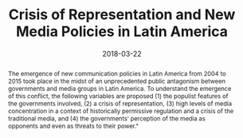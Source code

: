 ---
title: "Crisis of Representation and New Media Policies in Latin America"
date: 2018-03-22
publishDate: 2018-03-22
authors: ["Martin Becerra", "María Celeste Wagner"]
publication_types: ["2"]
abstract: The emergence of new communication policies in Latin America from 2004 to 2015 took place in the midst of an unprecedented public antagonism between governments and media groups in Latin America. To understand the emergence of this conflict, the following variables are proposed (1) the populist features of the governments involved, (2) a crisis of representation, (3) high levels of media concentration in a context of historically permissive regulation and a crisis of the traditional media, and (4) the governments’ perception of the media as opponents and even as threats to their power."
featured: false
image:
  preview_only: true
publication: "*Latin American Perspectives*"
#url_pdf: "https://doi.org/10.1177/0094582X18766895"
doi: "10.1177/0094582X18766895"
---